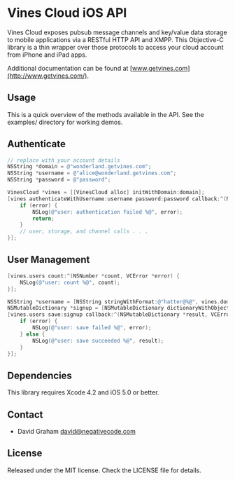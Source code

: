 # Vines Cloud iOS API

Vines Cloud exposes pubsub message channels and key/value data storage to mobile applications via a RESTful HTTP API and XMPP. This Objective-C library is a thin wrapper over those protocols to access your cloud account from iPhone and iPad apps.

Additional documentation can be found at [www.getvines.com](http://www.getvines.com/).

## Usage

This is a quick overview of the methods available in the API. See the examples/ directory
for working demos.

## Authenticate

```objectivec
// replace with your account details
NSString *domain = @"wonderland.getvines.com";
NSString *username = @"alice@wonderland.getvines.com";
NSString *password = @"password";

VinesCloud *vines = [[VinesCloud alloc] initWithDomain:domain];
[vines authenticateWithUsername:username password:password callback:^(NSMutableDictionary *user, VCError *error) {
    if (error) {
        NSLog(@"user: authentication failed %@", error);
        return;   
    }
    // user, storage, and channel calls . . .
}];
```

## User Management

```objectivec
[vines.users count:^(NSNumber *count, VCError *error) {
    NSLog(@"user: count %@", count);
}];

NSString *username = [NSString stringWithFormat:@"hatter@%@", vines.domain];
NSMutableDictionary *signup = [NSMutableDictionary dictionaryWithObjectsAndKeys:username, @"id", @"passw0rd", @"password", nil];
[vines.users save:signup callback:^(NSMutableDictionary *result, VCError *error) {
    if (error) {
        NSLog(@"user: save failed %@", error);
    } else {
        NSLog(@"user: save succeeded %@", result);
    }
}];
```

## Dependencies

This library requires Xcode 4.2 and iOS 5.0 or better.

## Contact

* David Graham <david@negativecode.com>

## License

Released under the MIT license. Check the LICENSE file for details.

